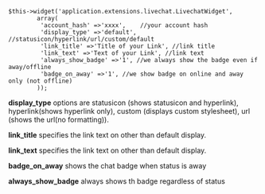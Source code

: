 
```
$this->widget('application.extensions.livechat.LivechatWidget', 
 		array(
 		 'account_hash' =>'xxxx',    //your account hash
 		 'display_type' =>'default', //statusicon/hyperlink/url/custom/default
 		 'link_title' =>'Title of your Link', //link title
 		 'link_text' =>'Text of your Link', //link text 
		 'always_show_badge' =>'1', //we always show the badge even if away/offline 
		 'badge_on_away' =>'1', //we show badge on online and away only (not offline) 
		));
```

**display\_type** options are statusicon (shows statusicon and hyperlink), hyperlink(shows hyperlink only), custom (displays custom stylesheet), url (shows the url(no formatting)).

**link\_title** specifies the link text on other than default display.

**link\_text** specifies the link text on other than default display.

**badge\_on\_away** shows the chat badge when status is away

**always\_show\_badge** always shows th badge regardless of status